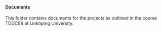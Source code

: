 #### Documents
This folder contains documents for the projects as outlined in the course TDDC96 at Linköping University.
